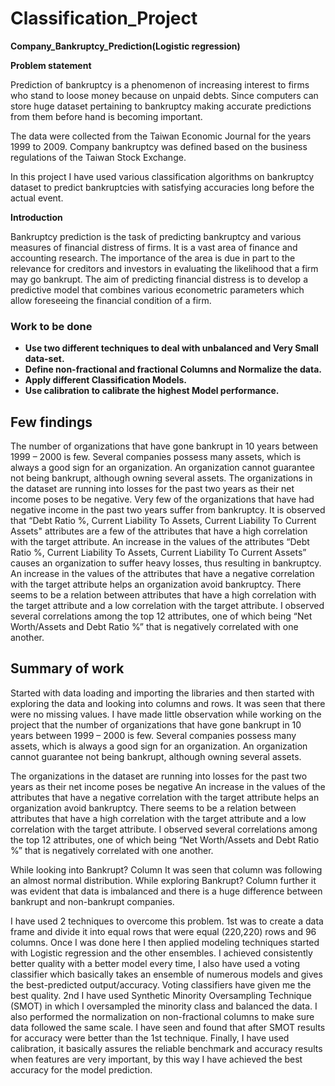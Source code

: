# Classification_Project

**Company_Bankruptcy_Prediction(Logistic regression)**

**Problem statement**

 Prediction of bankruptcy is a phenomenon of increasing interest to firms who
stand to loose money because on unpaid debts. Since computers can store huge dataset
pertaining to bankruptcy making accurate predictions from them before hand is becoming
important. 

The data were collected from the Taiwan Economic Journal for the years 1999 to 2009. Company bankruptcy was defined based on the business regulations of the Taiwan Stock Exchange.

 In this project I have used various classification algorithms on bankruptcy
dataset to predict bankruptcies with satisfying accuracies long before the actual event.
    
**Introduction** 

Bankruptcy prediction is the task of predicting bankruptcy and various measures of financial distress of firms. It is a vast area of finance and accounting research. The importance of the area is due in part to the relevance for creditors and investors in evaluating the likelihood that a firm may go bankrupt. The aim of predicting financial distress is to develop a predictive model that combines various econometric parameters which allow foreseeing the financial condition of a firm.

### Work to be done 

* **Use two different techniques to deal with unbalanced and Very Small data-set.**
* **Define non-fractional and fractional Columns and Normalize the data.**
* **Apply different Classification Models.**
* **Use calibration to calibrate the highest Model performance.**

## Few findings
The number of organizations that have gone bankrupt in 10 years between 1999 – 2000 is few.
Several companies possess many assets, which is always a good sign for an organization.
An organization cannot guarantee not being bankrupt, although owning several assets.
The organizations in the dataset are running into losses for the past two years as their net income poses to be negative.
Very few of the organizations that have had negative income in the past two years suffer from bankruptcy.
It is observed that “Debt Ratio %, Current Liability To Assets, Current Liability To Current Assets" attributes are a few of the attributes that have a high correlation with the target attribute.
An increase in the values of the attributes “Debt Ratio %, Current Liability To Assets, Current Liability To Current Assets” causes an organization to suffer heavy losses, thus resulting in bankruptcy.
An increase in the values of the attributes that have a negative correlation with the target attribute helps an organization avoid bankruptcy.
There seems to be a relation between attributes that have a high correlation with the target attribute and a low correlation with the target attribute.
I observed several correlations among the top 12 attributes, one of which being “Net Worth/Assets and Debt Ratio %” that is negatively correlated with one another.
## Summary of work 

Started with data loading and importing the libraries and then started with exploring the data and looking into columns and rows. It was seen that there were no missing values.
I have made little observation while working on the project that the number of organizations that have gone bankrupt in 10 years between 1999 – 2000 is few. Several companies possess many assets, which is always a good sign for an organization. An organization cannot guarantee not being bankrupt, although owning several assets. 

The organizations in the dataset are running into losses for the past two years as their net income poses be negative An increase in the values of the attributes that have a negative correlation with the target attribute helps an organization avoid bankruptcy. There seems to be a relation between attributes that have a high correlation with the target attribute and a low correlation with the target attribute. I observed several correlations among the top 12 attributes, one of which being “Net Worth/Assets and Debt Ratio %” that is negatively correlated with one another.

While looking into Bankrupt? Column It was seen that column was following an almost normal distribution. While exploring Bankrupt? Column further it was evident that data is imbalanced and there is a huge difference between bankrupt and non-bankrupt companies.

I have used 2 techniques to overcome this problem. 1st was to create a data frame and divide it into equal rows that were equal (220,220) rows and 96 columns.
Once I was done here I then applied modeling techniques started with Logistic regression and the other ensembles.
I achieved consistently better quality with a better model every time, I also have used a voting classifier which basically takes an ensemble of numerous models and gives the best-predicted output/accuracy. Voting classifiers have given me the best quality. 2nd I have used Synthetic Minority Oversampling Technique (SMOT) in which I oversampled the minority class and balanced the data. I also performed the normalization on non-fractional columns to make sure data followed the same scale. I have seen and found that after SMOT results for accuracy were better than the 1st technique.
Finally, I have used calibration, it basically assures the reliable benchmark and accuracy results when features are very important, by this way I have achieved the best accuracy for the model prediction.




